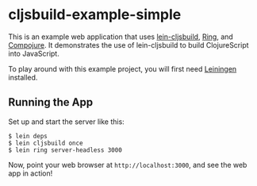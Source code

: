 # cljsbuild-example-simple

This is an example web application that uses [lein-cljsbuild][1],
[Ring][2], and [Compojure][3].  It demonstrates the use of
lein-cljsbuild to build ClojureScript into JavaScript.

To play around with this example project, you will first need
[Leiningen][4] installed.

## Running the App

Set up and start the server like this:

    $ lein deps
    $ lein cljsbuild once
    $ lein ring server-headless 3000

Now, point your web browser at `http://localhost:3000`, and see the web app in action!

[1]: https://github.com/emezeske/lein-cljsbuild
[2]: https://github.com/mmcgrana/ring
[3]: https://github.com/weavejester/compojure
[4]: https://github.com/technomancy/leiningen